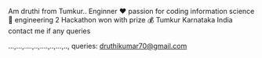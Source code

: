 Am druthi
from Tumkur..
Enginner ❤️
passion for coding
information science 🔭 engineering 
2 Hackathon won with prize 💰 
Tumkur Karnataka India 
contact me if any queries 


...,...,....,..,....,..,...,..,
queries:
druthikumar70@gmail.com
